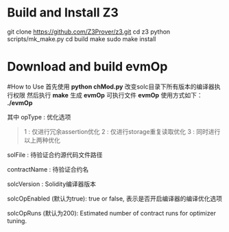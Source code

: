 # Build and Install Z3
git clone https://github.com/Z3Prover/z3.git
cd z3
python scripts/mk_make.py
cd build
make
sudo make install

# Download and build evmOp


#How to Use
首先使用 **python chMod.py** 改变solc目录下所有版本的编译器执行权限
然后执行 **make** 生成  **evmOp** 可执行文件
  **evmOp** 使用方式如下：
**./evmOp <opType> <solFile> <contractName> <solcVersion> <solcOpEnabled> <solcOpRuns>**

其中
opType : 优化选项
> 1 : 仅进行冗余assertion优化
> 2 : 仅进行storage重复读取优化
> 3 : 同时进行以上两种优化

solFile : 待验证合约源代码文件路径

contractName : 待验证合约名

solcVersion : Solidity编译器版本

solcOpEnabled (默认为true): true or false, 表示是否开启编译器的编译优化选项

solcOpRuns (默认为200): Estimated number of contract runs for optimizer tuning.
